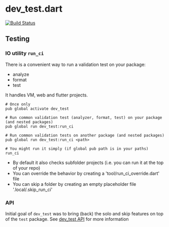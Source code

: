 # dev_test.dart

[![Build Status](https://travis-ci.org/tekartik/dev_test.dart.svg?branch=master)](https://travis-ci.org/tekartik/dev_test.dart)

## Testing

### IO utility `run_ci`

There is a convenient way to run a validation test on your package:
- analyze
- format
- test

It handles VM, web and flutter projects.

```
# Once only
pub global activate dev_test

# Run common validation test (analyzer, format, test) on your package (and nested packages)
pub global run dev_test:run_ci

# Run common validation tests on another package (and nested packages)
pub global run dev_test:run_ci <path>

# You might run it simply (if global pub path is in your paths)
run_ci
```

- By default it also checks subfolder projects (i.e. you can run it at the top of your repo)
- You can override the behavior by creating a 'tool/run_ci_override.dart' file
- You can skip a folder by creating an empty placeholder file '.local/.skip_run_ci'

### API

Initial goal of `dev_test` was to bring (back) the solo and skip features on top of the `test` package.
See [dev_test API](https://github.com/tekartik/dev_test.dart/blob/master/dev_test/doc/test.md) for more information

